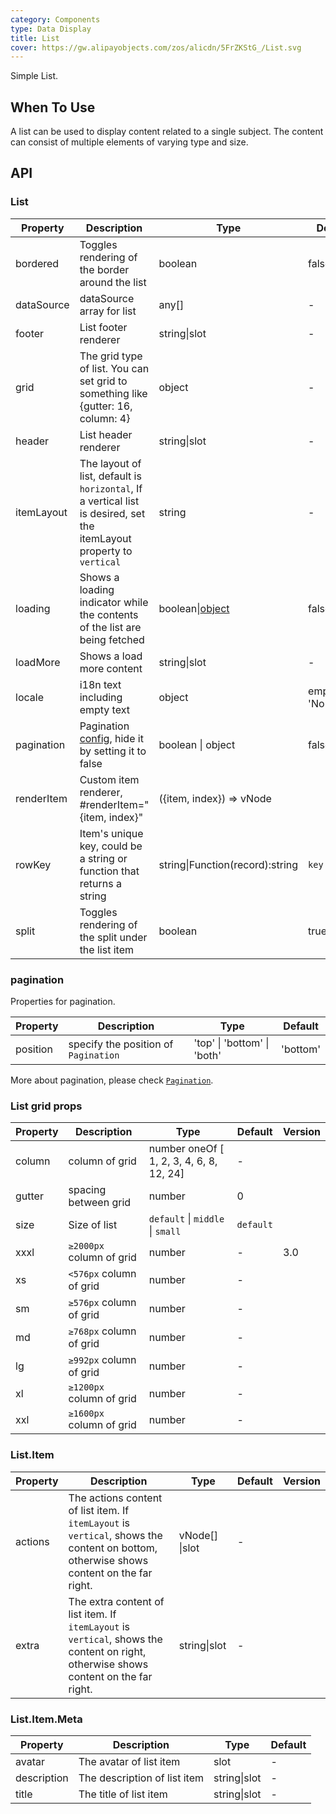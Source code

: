 ```yaml
---
category: Components
type: Data Display
title: List
cover: https://gw.alipayobjects.com/zos/alicdn/5FrZKStG_/List.svg
---
```


Simple List.

## When To Use

A list can be used to display content related to a single subject. The content can consist of multiple elements of varying type and size.

## API

### List

| Property | Description | Type | Default | Version |  |
| --- | --- | --- | --- | --- | --- |
| bordered | Toggles rendering of the border around the list | boolean | false |  |  |
| dataSource | dataSource array for list | any\[] | - | 3.20.1 |  |
| footer | List footer renderer | string\|slot | - |  |  |
| grid | The grid type of list. You can set grid to something like {gutter: 16, column: 4} | object | - |  |  |
| header | List header renderer | string\|slot | - |  |  |
| itemLayout | The layout of list, default is `horizontal`, If a vertical list is desired, set the itemLayout property to `vertical` | string | - |  |  |
| loading | Shows a loading indicator while the contents of the list are being fetched | boolean\|[object](https://www.antdv.com/components/spin/#API) | false |  |  |
| loadMore | Shows a load more content | string\|slot | - |  |  |
| locale | i18n text including empty text | object | emptyText: 'No Data' <br> |  |  |
| pagination | Pagination [config](https://www.antdv.com/components/pagination/#API), hide it by setting it to false | boolean \| object | false |  |  |
| renderItem | Custom item renderer, #renderItem="{item, index}" | ({item, index}) => vNode |  | - |  |
| rowKey | Item's unique key, could be a string or function that returns a string | string\|Function(record):string | `key` |  |  |
| split | Toggles rendering of the split under the list item | boolean | true |  |  |

### pagination

Properties for pagination.

| Property | Description                          | Type                        | Default  |
| -------- | ------------------------------------ | --------------------------- | -------- |
| position | specify the position of `Pagination` | 'top' \| 'bottom' \| 'both' | 'bottom' |

More about pagination, please check [`Pagination`](https://www.antdv.com/components/pagination/#API).

### List grid props

| Property | Description | Type | Default | Version |
| --- | --- | --- | --- | --- |
| column | column of grid | number oneOf [ 1, 2, 3, 4, 6, 8, 12, 24] | - |  |
| gutter | spacing between grid | number | 0 |  |
| size | Size of list | `default` \| `middle` \| `small` | `default` |  |
| xxxl | `≥2000px` column of grid | number | - | 3.0 |
| xs | `<576px` column of grid | number | - |  |
| sm | `≥576px` column of grid | number | - |  |
| md | `≥768px` column of grid | number | - |  |
| lg | `≥992px` column of grid | number | - |  |
| xl | `≥1200px` column of grid | number | - |  |
| xxl | `≥1600px` column of grid | number | - |  |

### List.Item

| Property | Description | Type | Default | Version |
| --- | --- | --- | --- | --- |
| actions | The actions content of list item. If `itemLayout` is `vertical`, shows the content on bottom, otherwise shows content on the far right. | vNode[] \|slot | - |  |
| extra | The extra content of list item. If `itemLayout` is `vertical`, shows the content on right, otherwise shows content on the far right. | string\|slot | - |  |

### List.Item.Meta

| Property    | Description                  | Type         | Default |
| ----------- | ---------------------------- | ------------ | ------- |
| avatar      | The avatar of list item      | slot         | -       |
| description | The description of list item | string\|slot | -       |
| title       | The title of list item       | string\|slot | -       |
